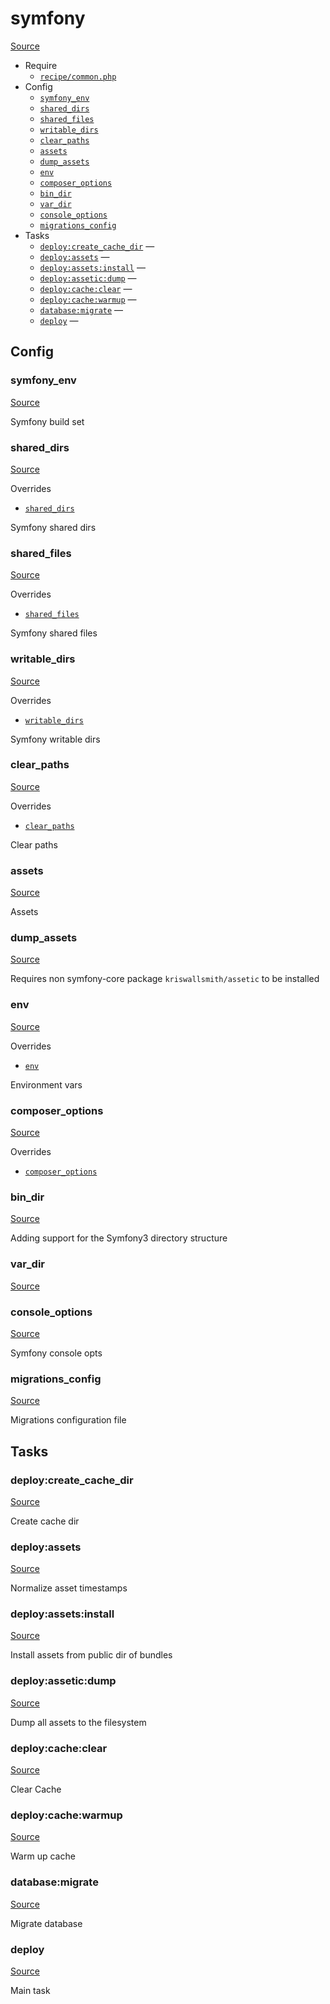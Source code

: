 <!-- DO NOT EDIT THIS FILE! -->
<!-- Instead edit recipe/symfony.php -->
<!-- Then run bin/docgen -->

# symfony

[Source](/recipe/symfony.php)



* Require
  * [`recipe/common.php`](/docs/recipe/common.md)
* Config
  * [`symfony_env`](#symfony_env)
  * [`shared_dirs`](#shared_dirs)
  * [`shared_files`](#shared_files)
  * [`writable_dirs`](#writable_dirs)
  * [`clear_paths`](#clear_paths)
  * [`assets`](#assets)
  * [`dump_assets`](#dump_assets)
  * [`env`](#env)
  * [`composer_options`](#composer_options)
  * [`bin_dir`](#bin_dir)
  * [`var_dir`](#var_dir)
  * [`console_options`](#console_options)
  * [`migrations_config`](#migrations_config)
* Tasks
  * [`deploy:create_cache_dir`](#deploycreate_cache_dir) — 
  * [`deploy:assets`](#deployassets) — 
  * [`deploy:assets:install`](#deployassetsinstall) — 
  * [`deploy:assetic:dump`](#deployasseticdump) — 
  * [`deploy:cache:clear`](#deploycacheclear) — 
  * [`deploy:cache:warmup`](#deploycachewarmup) — 
  * [`database:migrate`](#databasemigrate) — 
  * [`deploy`](#deploy) — 

## Config
### symfony_env
[Source](/recipe/symfony.php#L12)

Symfony build set

### shared_dirs
[Source](/recipe/symfony.php#L15)

Overrides
* [`shared_dirs`](/docs/recipe/common.md#shared_dirs)

Symfony shared dirs

### shared_files
[Source](/recipe/symfony.php#L18)

Overrides
* [`shared_files`](/docs/recipe/common.md#shared_files)

Symfony shared files

### writable_dirs
[Source](/recipe/symfony.php#L21)

Overrides
* [`writable_dirs`](/docs/recipe/common.md#writable_dirs)

Symfony writable dirs

### clear_paths
[Source](/recipe/symfony.php#L24)

Overrides
* [`clear_paths`](/docs/recipe/common.md#clear_paths)

Clear paths

### assets
[Source](/recipe/symfony.php#L27)

Assets

### dump_assets
[Source](/recipe/symfony.php#L30)

Requires non symfony-core package `kriswallsmith/assetic` to be installed

### env
[Source](/recipe/symfony.php#L33)

Overrides
* [`env`](/docs/recipe/common.md#env)

Environment vars

### composer_options
[Source](/recipe/symfony.php#L39)

Overrides
* [`composer_options`](/docs/recipe/common.md#composer_options)



### bin_dir
[Source](/recipe/symfony.php#L46)

Adding support for the Symfony3 directory structure

### var_dir
[Source](/recipe/symfony.php#L47)



### console_options
[Source](/recipe/symfony.php#L55)

Symfony console opts

### migrations_config
[Source](/recipe/symfony.php#L61)

Migrations configuration file


## Tasks
### deploy:create_cache_dir
[Source](/recipe/symfony.php#L67)

Create cache dir

### deploy:assets
[Source](/recipe/symfony.php#L85)

Normalize asset timestamps

### deploy:assets:install
[Source](/recipe/symfony.php#L97)

Install assets from public dir of bundles

### deploy:assetic:dump
[Source](/recipe/symfony.php#L105)

Dump all assets to the filesystem

### deploy:cache:clear
[Source](/recipe/symfony.php#L114)

Clear Cache

### deploy:cache:warmup
[Source](/recipe/symfony.php#L121)

Warm up cache

### database:migrate
[Source](/recipe/symfony.php#L129)

Migrate database

### deploy
[Source](/recipe/symfony.php#L142)

Main task

